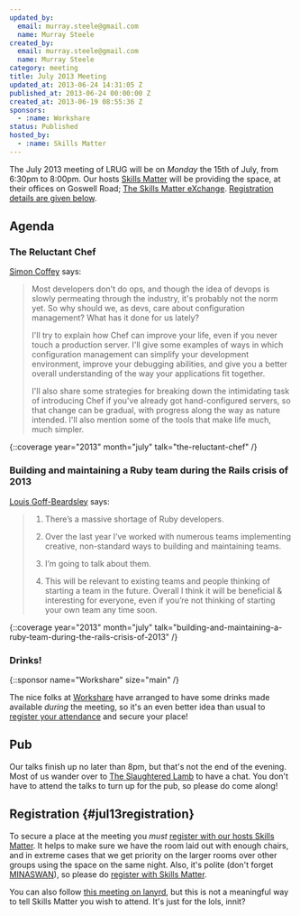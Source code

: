 ```yaml
---
updated_by:
  email: murray.steele@gmail.com
  name: Murray Steele
created_by:
  email: murray.steele@gmail.com
  name: Murray Steele
category: meeting
title: July 2013 Meeting
updated_at: 2013-06-24 14:31:05 Z
published_at: 2013-06-24 00:00:00 Z
created_at: 2013-06-19 08:55:36 Z
sponsors:
  - :name: Workshare
status: Published
hosted_by:
  - :name: Skills Matter
---
```


The July 2013 meeting of LRUG will be on *Monday* the 15th of July, from 6:30pm to 8:00pm.  Our hosts [Skills Matter](http://skillsmatter.com/) will be providing the space, at their offices on Goswell Road; [The Skills Matter eXchange](http://skillsmatter.com/location-details/design-architecture/484/96).  <a href="#jul13registration">Registration details are given below</a>.

## Agenda

### The Reluctant Chef

[Simon Coffey](https://twitter.com/urbanautomaton) says:

> Most developers don't do ops, and though the idea of devops
> is slowly permeating through the industry, it's probably
> not the norm yet. So why should we, as devs, care about
> configuration management? What has it done for us lately?
>
> I'll try to explain how Chef can improve your life, even if
> you never touch a production server. I'll give some
> examples of ways in which configuration management can
> simplify your development environment, improve your
> debugging abilities, and give you a better overall
> understanding of the way your applications fit together.
>
> I'll also share some strategies for breaking down the
> intimidating task of introducing Chef if you've already got
> hand-configured servers, so that change can be gradual,
> with progress along the way as nature intended. I'll also
> mention some of the tools that make life much, much simpler.

{::coverage year="2013" month="july" talk="the-reluctant-chef" /}

### Building and maintaining a Ruby team during the Rails crisis of 2013

[Louis Goff-Beardsley](https://twitter.com/LouisRoR) says:

> 1. There’s a massive shortage of Ruby developers.
>
> 2. Over the last year I’ve worked with numerous teams
>    implementing creative, non-standard ways to building and
>    maintaining teams.
>
> 3. I’m going to talk about them.
>
> 4. This will be relevant to existing teams and people
>    thinking of starting a team in the future. Overall I think
>    it will be beneficial & interesting for everyone, even if
>    you’re not thinking of starting your own team any time soon.

{::coverage year="2013" month="july" talk="building-and-maintaining-a-ruby-team-during-the-rails-crisis-of-2013" /}

### Drinks!

{::sponsor name="Workshare" size="main" /}

The nice folks at [Workshare](http://www.workshare.com/) have arranged to have some drinks made available *during* the meeting, so it's an even better idea than usual to <a href="#jul13registration">register your attendance</a> and secure your place!

## Pub

Our talks finish up no later than 8pm, but that's not the end of the evening.  Most of us wander over to [The Slaughtered Lamb](http://www.theslaughteredlambpub.com/) to have a chat.  You don't have to attend the talks to turn up for the pub, so please do come along!

## Registration {#jul13registration}

To secure a place at the meeting you *must* [register with our hosts Skills Matter](http://skillsmatter.com/event-details/home/lrug-hosts-simon-coffey-and-louis-goff-beardsley).  It helps to make sure we have the room laid out with enough chairs, and in extreme cases that we get priority on the larger rooms over other groups using the space on the same night.  Also, it's polite (don't forget [MINASWAN](http://oreilly.com/ruby/excerpts/ruby-learning-rails/ruby-glossary.html#I_indexterm_d1e32036)), so please do [register with Skills Matter](http://skillsmatter.com/event-details/home/lrug-hosts-simon-coffey-and-louis-goff-beardsley).

You can also follow [this meeting on lanyrd](http://lanyrd.com/2013/lrug-july/), but this is not a meaningful way to tell Skills Matter you wish to attend.  It's just for the lols, innit?
